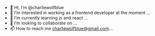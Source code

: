- 👋 Hi, I’m @charliewolfblue
- 👀 I’m interested in working as a frontend developer at the moment ...
- 🌱 I’m currently learning js and react ...
- 💞️ I’m looking to collaborate on ...
- 📫 How to reach me charliewolfblue@gmail.com...

<!---
charliewolfblue/charliewolfblue is a ✨ special ✨ repository because its `README.md` (this file) appears on your GitHub profile.
You can click the Preview link to take a look at your changes.
--->
